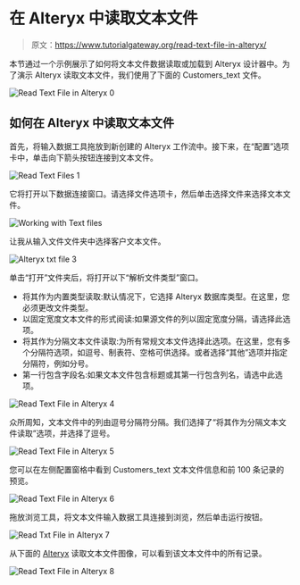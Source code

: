 # 在 Alteryx 中读取文本文件

> 原文：<https://www.tutorialgateway.org/read-text-file-in-alteryx/>

本节通过一个示例展示了如何将文本文件数据读取或加载到 Alteryx 设计器中。为了演示 Alteryx 读取文本文件，我们使用了下面的 Customers_text 文件。

![Read Text File in Alteryx 0](img/eac594efe70a452cad88a18ca61c4d8a.png)

## 如何在 Alteryx 中读取文本文件

首先，将输入数据工具拖放到新创建的 Alteryx 工作流中。接下来，在“配置”选项卡中，单击向下箭头按钮连接到文本文件。

![Read Text Files 1](img/69fe0d979e5f12a402373d56d23943e4.png)

它将打开以下数据连接窗口。请选择文件选项卡，然后单击选择文件来选择文本文件。

![Working with Text files](img/5e882a9208168d306f7c108b4dc144e0.png)

让我从输入文件文件夹中选择客户文本文件。

![Alteryx txt file 3](img/de70df3cf22292eee200fbf7e5329628.png)

单击“打开”文件夹后，将打开以下“解析文件类型”窗口。

*   将其作为内置类型读取:默认情况下，它选择 Alteryx 数据库类型。在这里，您必须更改文件类型。
*   以固定宽度文本文件的形式阅读:如果源文件的列以固定宽度分隔，请选择此选项。
*   将其作为分隔文本文件读取:为所有常规文本文件选择此选项。在这里，您有多个分隔符选项，如逗号、制表符、空格可供选择。或者选择“其他”选项并指定分隔符，例如分号。
*   第一行包含字段名:如果文本文件包含标题或其第一行包含列名，请选中此选项。

![Read Text File in Alteryx 4](img/a155bcdd5845b172148a0b893af5527a.png)

众所周知，文本文件中的列由逗号分隔符分隔。我们选择了“将其作为分隔文本文件读取”选项，并选择了逗号。

![Read Text File in Alteryx 5](img/c7bfb0b65ceb777f90d0936dd8847357.png)

您可以在左侧配置窗格中看到 Customers_text 文本文件信息和前 100 条记录的预览。

![Read Text File in Alteryx 6](img/a931fdeef2b21bf99d06592990c02cbd.png)

拖放浏览工具，将文本文件输入数据工具连接到浏览，然后单击运行按钮。

![Read Txt File in Alteryx 7](img/6e59f7f1ebea40fd55ad35d1377ae4d5.png)

从下面的 [Alteryx](https://www.tutorialgateway.org/alteryx-tutorial/) 读取文本文件图像，可以看到该文本文件中的所有记录。

![Read Text File in Alteryx 8](img/11213b8330201be3565479c7bf6e0ff5.png)